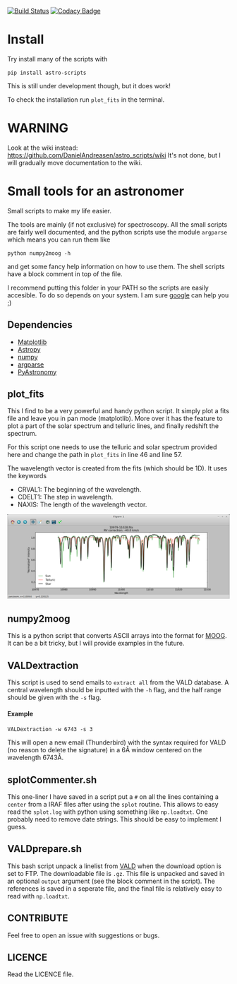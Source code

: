 [![Build Status](https://travis-ci.org/DanielAndreasen/astro_scripts.svg?branch=master)](https://travis-ci.org/DanielAndreasen/astro_scripts)
[![Codacy Badge](https://api.codacy.com/project/badge/Grade/1e4c8c61a2e4420999e4ba60fb4886a7)](https://www.codacy.com/app/daniel.andreasen/astro_scripts?utm_source=github.com&amp;utm_medium=referral&amp;utm_content=DanielAndreasen/astro_scripts&amp;utm_campaign=Badge_Grade)

# Install
Try install many of the scripts with

    pip install astro-scripts

This is still under development though, but it does work!

To check the installation run `plot_fits` in the terminal.


# WARNING
Look at the wiki instead: https://github.com/DanielAndreasen/astro_scripts/wiki
It's not done, but I will gradually move documentation to the wiki.






Small tools for an astronomer
=============================

Small scripts to make my life easier.

The tools are mainly (if not exclusive) for spectroscopy. All the small scripts
are fairly well documented, and the python scripts use the module `argparse`
which means you can run them like

    python numpy2moog -h

and get some fancy help information on how to use them. The shell scripts have
a block comment in top of the file.

I recommend putting this folder in your PATH so the scripts are easily accesible. To do so depends on your system. I am sure [google](http://www.google.com) can help you ;)

## Dependencies
   * [Matplotlib](http://matplotlib.org/)
   * [Astropy](http://astropy.org)
   * [numpy](http://numpy.org)
   * [argparse](https://docs.python.org/3/library/argparse.html)
   * [PyAstronomy](http://www.hs.uni-hamburg.de/DE/Ins/Per/Czesla/PyA/PyA/index.html)


## plot_fits
This I find to be a very powerful and handy python script. It simply
plot a fits file and leave you in pan mode (matplotlib). More over it
has the feature to plot a part of the solar spectrum and telluric lines,
and finally redshift the spectrum.

For this script one needs to use the telluric and solar spectrum
provided here and change the path in `plot_fits` in line 46 and line 57.

The wavelength vector is created from the fits (which should be 1D). It uses
the keywords
   - CRVAL1: The beginning of the wavelength.
   - CDELT1: The step in wavelength.
   - NAXIS: The length of the wavelength vector.

![Example](figure1.png "An example of using plot_fits with matplotlib")


## numpy2moog
This is a python script that converts ASCII arrays into the format for [MOOG](http://www.as.utexas.edu/~chris/moog.html]).
It can be a bit tricky, but I will provide examples in the future.


## VALDextraction
This script is used to send emails to `extract all` from the VALD database. A
central wavelength should be inputted with the `-h` flag, and the half range
should be given with the `-s` flag.

#### Example
    VALDextraction -w 6743 -s 3

This will open a new email (Thunderbird) with the syntax required for VALD (no
reason to delete the signature) in a 6Å window centered on the wavelength
6743Å.


## splotCommenter.sh
This one-liner I have saved in a script put a `#` on all the lines containing a `center` from a IRAF files after using
the `splot` routine. This allows to easy read the `splot.log` with python using something like `np.loadtxt`. One
probably need to remove date strings. This should be easy to implement I guess.


## VALDprepare.sh
This bash script unpack a linelist from [VALD](http://vald.astro.univie.ac.at/~vald3/php/vald.php) when the download
option is set to FTP. The downloadable file is `.gz`. This file is unpacked and saved in an optional `output` argument
(see the block comment in the script). The references is saved in a seperate file, and the final file is relatively
easy to read with `np.loadtxt`.


## CONTRIBUTE
Feel free to open an issue with suggestions or bugs.


## LICENCE
Read the LICENCE file.
